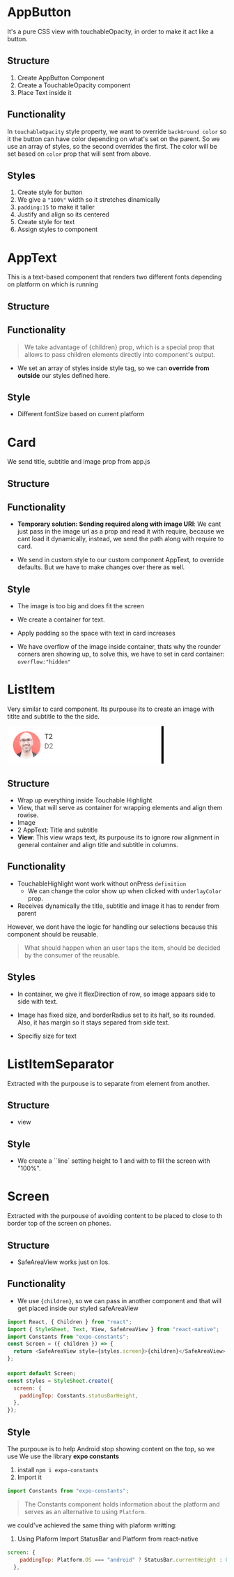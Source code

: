 # AppButton

It's a pure CSS view with touchableOpacity, in order to make it act like a button.

## Structure

1. Create AppButton Component
2. Create a TouchableOpacity component
3. Place Text inside it

## Functionality

In `touchableOpacity` style property, we want to override `backGround color` so it the button can have color depending on what's set on the parent. So we use an array of styles, so the second overrides the first. The color will be set based on `color` prop that will sent from above.

## Styles

1. Create style for button
2. We give a `"100%"` width so it stretches dinamically
3. `padding:15` to make it taller
4. Justify and align so its centered
5. Create style for text
6. Assign styles to component

# AppText

This is a text-based component that renders two different fonts depending on platform on which is running

## Structure

## Functionality

> We take advantage of {children} prop, which is a special prop that allows to pass children elements directly into component's output.

- We set an array of styles inside style tag, so we can **override from outside** our styles defined here.

## Style

- Different fontSize based on current platform

# Card

We send title, subtitle and image prop from app.js

## Structure

## Functionality

- **Temporary solution: Sending required along with image URI**: We cant just pass in the image url as a prop and read it with require, because we cant load it dynamically, instead, we send the path along with require to card.

- We send in custom style to our custom component AppText, to override defaults. But we have to make changes over there as well.

## Style

- The image is too big and does fit the screen
- We create a container for text.
- Apply padding so the space with text in card increases

- We have overflow of the image inside container, thats why the rounder corners aren showing up, to solve this, we have to set in card container: `overflow:"hidden"`

# ListItem

Very similar to card component. Its purpouse its to create an image with titlte and subtitle to the the side.

![listItem](images/listItem.png)

## Structure

- Wrap up everything inside Touchable Highlight
- View, that will serve as container for wrapping elements and align them rowise.
- Image
- 2 AppText: Title and subtitle
- **View**: This view wraps text, its purpouse its to ignore row alignment in general container and align title and subtitle in columns.

## Functionality

- TouchableHighlight wont work without onPress `definition`
  - We can change the color show up when clicked with `underlayColor` prop.
- Receives dynamically the title, subtitle and image it has to render from parent

However, we dont have the logic for handling our selections because this component should be reusable.

> What should happen when an user taps the item, should be decided by the consumer of the reusable.

## Styles

- In container, we give it flexDirection of row, so image appaars side to side with text.

- Image has fixed size, and borderRadius set to its half, so its rounded. Also, it has margin so it stays separed from side text.

- Specifiy size for text

# ListItemSeparator

Extracted with the purpouse is to separate from element from another.

## Structure

- view

## Style

- We create a ``line` setting height to 1 and with to fill the screen with "100%".

# Screen

Extracted with the purpouse of avoiding content to be placed to close to th border top of the screen on phones.

## Structure

- SafeAreaView works just on Ios.

## Functionality

- We use `{children}`, so we can pass in another component and that will get placed inside our styled safeAreaView

```javascript
import React, { Children } from "react";
import { StyleSheet, Text, View, SafeAreaView } from "react-native";
import Constants from "expo-constants";
const Screen = ({ children }) => {
  return <SafeAreaView style={styles.screen}>{children}</SafeAreaView>;
};

export default Screen;
const styles = StyleSheet.create({
  screen: {
    paddingTop: Constants.statusBarHeight,
  },
});
```

## Style

The purpouse is to help Android stop showing content on the top, so we use
We use the library **expo constants**

1. install `npm i expo-constants`
2. Import it

```javascript
import Constants from "expo-constants";
```

> The Constants component holds information about the platform and serves as an alternative to using `Platform`.

we could've achieved the same thing with plaform writting:

1. Using Plaform
   Import StatusBar and Platform from react-native

```javascript
screen: {
    paddingTop: Platform.OS === "android" ? StatusBar.currentHeight : 0,
  },
```

